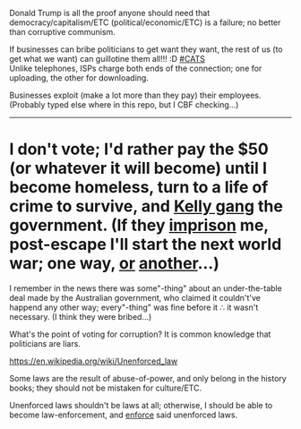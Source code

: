 Donald Trump is all the proof anyone should need that democracy/capitalism/ETC (political/economic/ETC) is a failure; no better than corruptive communism.

If businesses can bribe politicians to get want they want, the rest of us (to get what we want) can guillotine them all!!! :D [#CATS](https://en.wikipedia.org/wiki/All_your_base_are_belong_to_us)
<br>Unlike telephones, ISPs charge both ends of the connection; one for uploading, the other for downloading.

Businesses exploit (make a lot more than they pay) their employees. (Probably typed else where in this repo, but I CBF checking...)

<hr>

# I don't vote; I'd rather pay the $50 (or whatever it will become) until I become homeless, turn to a life of crime to survive, and [Kelly gang](https://en.wikipedia.org/wiki/Terrorism) the government. (If they [imprison](https://en.wikipedia.org/wiki/Adolf_Hitler) me, post-escape I'll start the next world war; one way, [or](https://en.wikipedia.org/wiki/Security_hacker) [another](https://en.wikipedia.org/wiki/Nuclear_briefcase)...)

I remember in the news there was some"-thing" about an under-the-table deal made by the Australian government, who claimed it couldn't've happend any other way; every"-thing" was fine before it ∴ it wasn't necessary. (I think they were bribed...)

What's the point of voting for corruption? It is common knowledge that politicians are liars.

https://en.wikipedia.org/wiki/Unenforced_law

Some laws are the result of abuse-of-power, and only belong in the history books; they should not be mistaken for culture/ETC.

Unenforced laws shouldn't be laws at all; otherwise, I should be able to become law-enforcement, and [enforce](https://en.wikipedia.org/wiki/Profiling) said unenforced laws.
